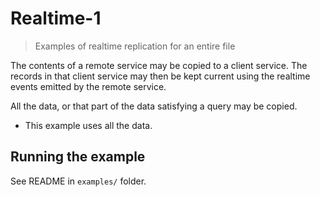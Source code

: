# Realtime-1

> Examples of realtime replication for an entire file

The contents of a remote service may be copied to a client service.
The records in that client service may then be kept current
using the realtime events emitted by the remote service.

All the data, or that part of the data satisfying a query may be copied.
- This example uses all the data.

## Running the example

See README in `examples/` folder.
